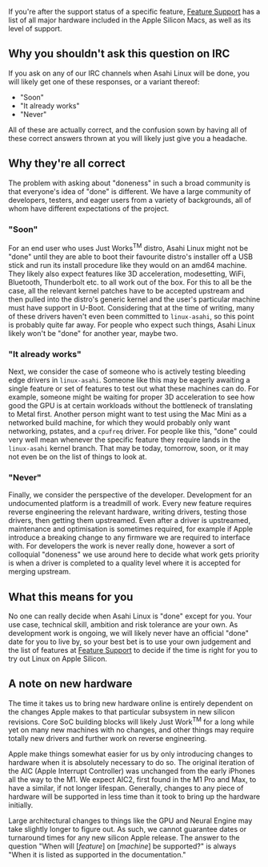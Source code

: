 If you're after the support status of a specific feature, [Feature Support](../platform/feature-support/overview.md) has a list of all major hardware included in the Apple Silicon Macs, as well as its level of support.

## Why you shouldn't ask this question on IRC

If you ask on any of our IRC channels when Asahi Linux will be done, you will likely get one of these responses, or a variant thereof:

* "Soon"
* "It already works"
* "Never"

All of these are actually correct, and the confusion sown by having all of these correct answers thrown at you will likely just give you a headache.

## Why they're all correct
The problem with asking about "doneness" in such a broad community is that everyone's idea of "done" is different. We have a large community of developers, testers, and eager users from a variety of backgrounds, all of whom have different expectations of the project.


### "Soon"
For an end user who uses Just Works<sup>TM</sup> distro, Asahi Linux might not be "done" until they are able to boot their favourite distro's installer off a USB stick and run its install procedure like they would on an amd64 machine. They likely also expect features like 3D acceleration, modesetting, WiFi, Bluetooth, Thunderbolt etc. to all work out of the box. For this to all be the case, all the relevant kernel patches have to be accepted upstream and then pulled into the distro's generic kernel and the user's particular machine must have support in U-Boot. Considering that at the time of writing, many of these drivers haven't even been committed to `linux-asahi`, so this point is probably quite far away. For people who expect such things, Asahi Linux likely won't be "done" for another year, maybe two.


### "It already works"
Next, we consider the case of someone who is actively testing bleeding edge drivers in `linux-asahi`. Someone like this may be eagerly awaiting a single feature or set of features to test out what these machines can do. For example, someone might be waiting for proper 3D acceleration to see how good the GPU is at certain workloads without the bottleneck of translating to Metal first. Another person might want to test using the Mac Mini as a networked build machine, for which they would probably only want networking, pstates, and a `cpufreq` driver. For people like this, "done" could very well mean whenever the specific feature they require lands in the `linux-asahi` kernel branch. That may be today, tomorrow, soon, or it may not even be on the list of things to look at.


### "Never"
Finally, we consider the perspective of the developer. Development for an undocumented platform is a treadmill of work. Every new feature requires reverse engineering the relevant hardware, writing drivers, testing those drivers, then getting them upstreamed. Even after a driver is upstreamed, maintenance and optimisation is sometimes required, for example if Apple introduce a breaking change to any firmware we are required to interface with. For developers the work is never really done, however a sort of colloquial "doneness" we use around here to decide what work gets priority is when a driver is completed to a quality level where it is accepted for merging upstream.

## What this means for you
No one can really decide when Asahi Linux is "done" except for you. Your use case, technical skill, ambition and risk tolerance are your own. As development work is ongoing, we will likely never have an official "done" date for you to live by, so your best bet is to use your own judgement and the list of features at [Feature Support](../platform/feature-support/overview.md) to decide if the time is right for you to try out Linux on Apple Silicon.


## A note on new hardware
The time it takes us to bring new hardware online is entirely dependent on the changes Apple makes to that particular subsystem in new silicon revisions. Core SoC building blocks will likely Just Work<sup>TM</sup> for a long while yet on many new machines with no changes, and other things may require totally new drivers and further work on reverse engineering. 

Apple make things somewhat easier for us by only introducing changes to hardware when it is absolutely necessary to do so. The original iteration of the AIC (Apple Interrupt Controller) was unchanged from the early iPhones all the way to the M1. We expect AIC2, first found in the M1 Pro and Max, to have a similar, if not longer lifespan. Generally, changes to any piece of hardware will be supported in less time than it took to bring up the hardware initially. 

Large architectural changes to things like the GPU and Neural Engine may take slightly longer to figure out. As such, we cannot guarantee dates or turnaround times for any new silicon Apple release. The answer to the question "When will [_feature_] on [_machine_] be supported?" is always "When it is listed as supported in the documentation."
